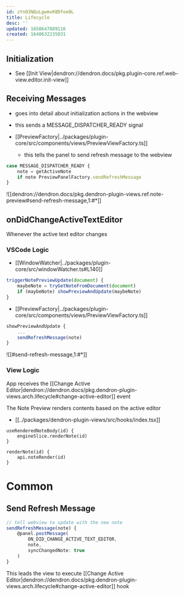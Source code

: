 ```yaml
---
id: zYn03NQuLgwmvK8Dfoe0L
title: Lifecycle
desc: ''
updated: 1650647889116
created: 1640632235031
---
```


## Initialization
- See [[Init View|dendron://dendron.docs/pkg.plugin-core.ref.web-view.editor.init-view]]


## Receiving Messages
- goes into detail about initialization actions in the webview
- this sends a MESSAGE_DISPATCHER_READY signal

- [[PreviewFactory|../packages/plugin-core/src/components/views/PreviewViewFactory.ts]]
  - this tells the panel to send refresh message to the webview

```ts
case MESSAGE_DISPATCHER_READY {
    note = getActiveNote
    if note PreviewPanelFactory.sendRefreshMessage
}
```

![[dendron://dendron.docs/pkg.dendron-plugin-views.ref.note-preview#send-refresh-message,1:#*]]

## onDidChangeActiveTextEditor

Whenever the active text editor changes

### VSCode Logic

- [[WindowWatcher|../packages/plugin-core/src/windowWatcher.ts#L140]]

```ts
triggerNotePreviewUpdate(document) {
    maybeNote = tryGetNoteFromDocument(document)
    if (maybeNote) showPreviewAndUpdate(maybeNote)
}
```

- [[PreviewFactory|../packages/plugin-core/src/components/views/PreviewViewFactory.ts]]

```ts
showPreviewAndUpdate {
    ...
    sendRefreshMessage(note)
}
```

![[#send-refresh-message,1:#*]]

### View Logic

App receives the [[Change Active Editor|dendron://dendron.docs/pkg.dendron-plugin-views.arch.lifecycle#change-active-editor]] event

The Note Preview renders contents based on the active editor

- [[../packages/dendron-plugin-views/src/hooks/index.tsx]]

```tsx
useRenderedNoteBody(id) {
	engineSlice.renderNote(id)
}

renderNote(id) {
	api.noteRender(id)
}
```

# Common

## Send Refresh Message

```ts
// tell webview to update with the new note
sendRefreshMessage(note) {
    @panel.postMessage(
        ON_DID_CHANGE_ACTIVE_TEXT_EDITOR,
        note,
        syncChangedNote: true
    )
}
```

This leads the view to execute [[Change Active Editor|dendron://dendron.docs/pkg.dendron-plugin-views.arch.lifecycle#change-active-editor]] hook

##

